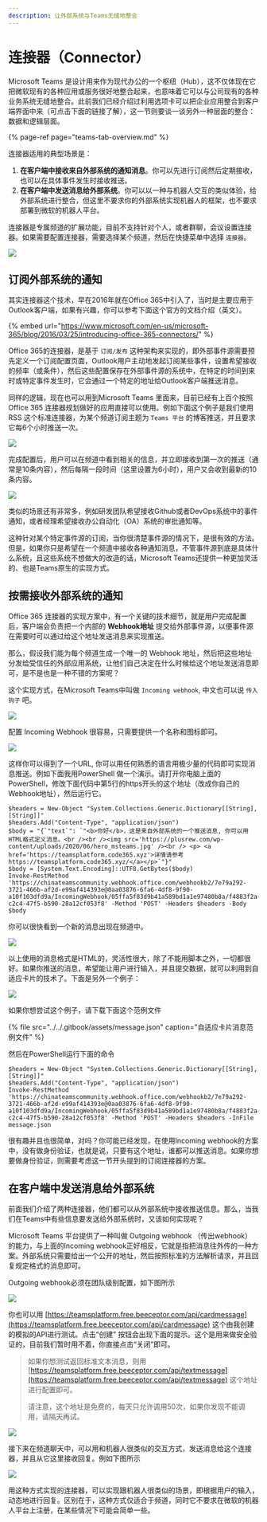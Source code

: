 ```yaml
---
description: 让外部系统与Teams无缝地整合
---
```


# 连接器（Connector）

Microsoft Teams 是设计用来作为现代办公的一个枢纽（Hub），这不仅体现在它把微软现有的各种应用或服务很好地整合起来，也意味着它可以与公司现有的各种业务系统无缝地整合。此前我们已经介绍过利用选项卡可以把企业应用整合到客户端界面中来（可点击下面的链接了解），这一节则要谈一谈另外一种层面的整合：数据和逻辑层面。

{% page-ref page="teams-tab-overview.md" %}

连接器适用的典型场景是：

1. **在客户端中接收来自外部系统的通知消息**。你可以先进行订阅然后定期接收，也可以在具体事件发生时接收推送。
2. **在客户端中发送消息给外部系统**。你可以以一种与机器人交互的类似体验，给外部系统进行整合，但这里不要求你的外部系统实现机器人的框架，也不要求部署到微软的机器人平台。

连接器是专属频道的扩展功能，目前不支持针对个人，或者群聊，会议设置连接器。如果需要配置连接器，需要选择某个频道，然后在快捷菜单中选择 `连接器`。

![](../../.gitbook/assets/tu-pian-%20%2844%29.png)

## 订阅外部系统的通知

其实连接器这个技术，早在2016年就在Office 365中引入了，当时是主要应用于Outlook客户端，如果有兴趣，你可以参考下面这个官方的文档介绍（英文）。

{% embed url="https://www.microsoft.com/en-us/microsoft-365/blog/2016/03/25/introducing-office-365-connectors/" %}

Office 365的连接器，是基于 `订阅/发布` 这种架构来实现的，即外部事件源需要预先定义一个订阅配置页面，Outlook用户主动地发起订阅某些事件，设置希望接收的频率（或条件），然后这些配置保存在外部事件源的系统中，在特定的时间到来时或特定事件发生时，它会通过一个特定的地址给Outlook客户端推送消息。

同样的逻辑，现在也可以用到Microsoft Teams 里面来，目前已经有上百个按照Office 365 连接器规划做好的应用直接可以使用。例如下面这个例子是我们使用RSS 这个标准连接器，为某个频道订阅主题为 `Teams 平台` 的博客推送，并且要求它每6个小时推送一次。

![](../../.gitbook/assets/tu-pian-%20%2833%29.png)

完成配置后，用户可以在频道中看到相关的信息，并立即接收到第一次的推送（通常是10条内容），然后每隔一段时间（这里设置为6小时），用户又会收到最新的10条内容。

![](../../.gitbook/assets/tu-pian-%20%2842%29.png)

类似的场景还有非常多，例如研发团队希望接收Github或者DevOps系统中的事件通知，或者经理希望接收办公自动化（OA）系统的审批通知等。

这种针对某个特定事件源的订阅，当你很清楚事件源的情况下，是很有效的方法。但是，如果你只是希望在一个频道中接收各种通知消息，不管事件源到底是具体什么系统，且这些系统不想做大的改造的话，Microsoft Teams还提供一种更加灵活的、也是Teams原生的实现方式。

## 按需接收外部系统的通知

Office 365 连接器的实现方案中，有一个关键的技术细节，就是用户完成配置后，客户端会负责把一个内部的 **Webhook地址** 提交给外部事件源，以便事件源在需要时可以通过给这个地址发送消息来实现推送。

那么，假设我们能为每个频道生成一个唯一的 Webhook 地址，然后把这些地址分发给受信任的外部应用系统，让他们自己决定在什么时候给这个地址发送消息即可，是不是也是一种不错的方案呢？

这个实现方式，在Microsoft Teams中叫做 `Incoming webhook`, 中文也可以说 `传入钩子` 吧。

![](../../.gitbook/assets/tu-pian-%20%2839%29.png)

配置 Incoming Webhook 很容易，只需要提供一个名称和图标即可。

![](../../.gitbook/assets/tu-pian-%20%2830%29.png)

这样你可以得到了一个URL, 你可以用任何熟悉的语言用极少量的代码即可实现消息推送。例如下面我用PowerShell 做一个演示。请打开你电脑上面的PowerShell，修改下面代码中第5行的https开头的这个地址（改成你自己的Webhook地址），然后运行它。

```text
$headers = New-Object "System.Collections.Generic.Dictionary[[String],[String]]"
$headers.Add("Content-Type", "application/json")
$body = "{`"text`": `"<b>你好</b>，这是来自外部系统的一个推送消息, 你可以用HTML格式定义消息。<br /><br /><img src='https://plusrew.com/wp-content/uploads/2020/06/hero_msteams.jpg' /><br /> <p> <a href='https://teamsplatform.code365.xyz'>详情请参考 https://teamsplatform.code365.xyz/</a></p>`"}"
$body = [System.Text.Encoding]::UTF8.GetBytes($body)
Invoke-RestMethod 'https://chinateamscommunity.webhook.office.com/webhookb2/7e79a292-3721-466b-af2d-e99af414393e@0aa03876-6fa6-4df8-9f90-a10f103dfd9a/IncomingWebhook/05ffa5f83d9b41a589bd1a1e97480b8a/f4883f2a-c2c4-47f5-b590-28a12cf053f8' -Method 'POST' -Headers $headers -Body $body
```

你可以很快看到一个新的消息出现在频道中。

![](../../.gitbook/assets/tu-pian-%20%2847%29.png)

以上使用的消息格式是HTML的，灵活性很大，除了不能用脚本之外，一切都很好。如果你推送的消息，希望能让用户进行输入，并且提交数据，就可以利用到自适应卡片的技术了。下面是另外一个例子：

![](../../.gitbook/assets/tu-pian-%20%2843%29.png)

如果你想尝试这个例子，请下载下面这个范例文件

{% file src="../../.gitbook/assets/message.json" caption="自适应卡片消息范例文件" %}

然后在PowerShell运行下面的命令

```text
$headers = New-Object "System.Collections.Generic.Dictionary[[String],[String]]"
$headers.Add("Content-Type", "application/json")
Invoke-RestMethod 'https://chinateamscommunity.webhook.office.com/webhookb2/7e79a292-3721-466b-af2d-e99af414393e@0aa03876-6fa6-4df8-9f90-a10f103dfd9a/IncomingWebhook/05ffa5f83d9b41a589bd1a1e97480b8a/f4883f2a-c2c4-47f5-b590-28a12cf053f8' -Method 'POST' -Headers $headers -InFile message.json
```

很有趣并且也很简单，对吗？你可能已经发现，在使用Incoming webhook的方案中，没有做身份验证，也就是说，只要有这个地址，谁都可以推送消息。如果你想要做身份验证，则需要考虑这一节开头提到的订阅连接器的方案。

## **在客户端中发送消息给外部系统**

前面我们介绍了两种连接器，他们都可以从外部系统中接收推送信息。那么，当我们在Teams中有些信息要发送给外部系统时，又该如何实现呢？

Microsoft Teams 平台提供了一种叫做 Outgoing webhook （传出webhook） 的能力，与上面的Incoming webhook正好相反，它就是指把消息往外传的一种方案。外部系统只需要给出一个公开的地址，然后按照标准的方法解析请求，并且回复规定格式的消息即可。

Outgoing webhook必须在团队级别配置，如下图所示

![](../../.gitbook/assets/tu-pian-%20%2836%29.png)

你也可以用 [https://teamsplatform.free.beeceptor.com/api/cardmessage](https://teamsplatform.free.beeceptor.com/api/cardmessage) 这个由我创建的模拟的API进行测试。点击“创建” 按钮会出现下面的提示。这个是用来做安全验证的，目前我们暂时用不着，你直接点击“关闭”即可。

> 如果你想测试返回标准文本消息，则用  [https://teamsplatform.free.beeceptor.com/api/textmessage](https://teamsplatform.free.beeceptor.com/api/textmessage) 这个地址进行配置即可。
>
> 请注意，这个地址是免费的，每天只允许调用50次，如果你发现不能调用，请隔天再试。

![](../../.gitbook/assets/tu-pian-%20%2846%29.png)

接下来在频道聊天中，可以用和机器人很类似的交互方式，发送消息给这个连接器，并且从它这里接收回复。例如下图所示

![](../../.gitbook/assets/tu-pian-%20%2834%29.png)

用这种方式实现的连接器，可以实现跟机器人很类似的场景，即根据用户的输入，动态地进行回复。区别在于，这种方式仅适合于频道，同时它不要求在微软的机器人平台上注册，在某些情况下可能会简单一些。

